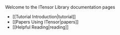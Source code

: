 Welcome to the ITensor Library documentation pages

* [[Tutorial Introduction|tutorial]]
* [[Papers Using ITensor|papers]]
* [[Helpful Reading|reading]]
